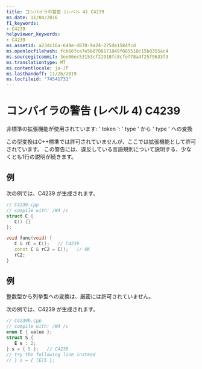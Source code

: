 ```yaml
---
title: コンパイラの警告 (レベル 4) C4239
ms.date: 11/04/2016
f1_keywords:
- C4239
helpviewer_keywords:
- C4239
ms.assetid: a23dc16a-649e-4870-9a24-275de1584fcd
ms.openlocfilehash: fcb66fca7e5b8708171849f885518c15b8355ac4
ms.sourcegitcommit: 3ee06ec53153cf21910fc8cfef78a4f25f9633f3
ms.translationtype: MT
ms.contentlocale: ja-JP
ms.lasthandoff: 11/26/2019
ms.locfileid: "74541731"
---
```

# <a name="compiler-warning-level-4-c4239"></a>コンパイラの警告 (レベル 4) C4239

非標準の拡張機能が使用されています: ' token ': ' type ' から ' type ' への変換

この型変換はC++標準では許可されていませんが、ここでは拡張機能として許可されています。 この警告には、違反している言語規則について説明する、少なくとも1行の説明が続きます。

## <a name="example"></a>例

次の例では、C4239 が生成されます。

```cpp
// C4239.cpp
// compile with: /W4 /c
struct C {
   C() {}
};

void func(void) {
   C & rC = C();   // C4239
   const C & rC2 = C();   // OK
   rC2;
}
```

## <a name="example"></a>例

整数型から列挙型への変換は、厳密には許可されていません。

次の例では、C4239 が生成されます。

```cpp
// C4239b.cpp
// compile with: /W4 /c
enum E { value };
struct S {
   E e : 2;
} s = { 5 };   // C4239
// try the following line instead
// } s = { (E)5 };
```